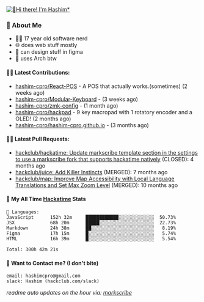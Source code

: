 [![👋Hi there! I'm Hashim*](/assets/intro.gif "Go To hashim-ali.work")](https://hashim-ali.work)

### 📖 About Me
- 👨‍💻 17 year old software nerd
- 🌐 does web stuff mostly
- 🎨 can design stuff in figma
- 🐧 uses Arch btw

#### 👷‍♂️ Latest Contributions:
- [hashim-cpro/React-POS](https://github.com/hashim-cpro/React-POS) - A POS that actually works.(sometimes) (2 weeks ago)
- [hashim-cpro/Modular-Keyboard](https://github.com/hashim-cpro/Modular-Keyboard) -  (3 weeks ago)
- [hashim-cpro/zmk-config](https://github.com/hashim-cpro/zmk-config) -  (1 month ago)
- [hashim-cpro/hackpad](https://github.com/hashim-cpro/hackpad) - 9 key macropad with 1 rotatory encoder and a OLED! (2 months ago)
- [hashim-cpro/hashim-cpro.github.io](https://github.com/hashim-cpro/hashim-cpro.github.io) -  (3 months ago)

#### 🧑‍💻 Latest Pull Requests:
- [hackclub/hackatime: Update markscribe template section in the settings to use a markscribe fork that supports hackatime natively](https://github.com/hackclub/hackatime/pull/258) (CLOSED): 4 months ago
- [hackclub/juice: Add  Killer Instincts](https://github.com/hackclub/juice/pull/248) (MERGED): 7 months ago
- [hackclub/map: Improve Map Accessibility with Local Language Translations and Set Max Zoom Level](https://github.com/hackclub/map/pull/12) (MERGED): 10 months ago

#### 📡 My All Time [Hackatime](https://hackatime.hackclub.com) Stats
```
💾 Languages:
JavaScript      152h 32m     ████████████░░░░░░░░░░░░░  50.73%
JSX             68h 20m      █████░░░░░░░░░░░░░░░░░░░░  22.73%
Markdown        24h 38m      ██░░░░░░░░░░░░░░░░░░░░░░░   8.19%
Figma           17h 15m      █░░░░░░░░░░░░░░░░░░░░░░░░   5.74%
HTML            16h 39m      █░░░░░░░░░░░░░░░░░░░░░░░░   5.54%

Total: 300h 42m 21s
```
#### 📮 Want to Contact me? (I don't bite)
```
email: hashimcpro@gmail.com
slack: Hashim (hackclub.com/slack)
```
_readme auto updates on the hour via: [markscribe](https://github.com/hashim-cpro/markscribe)_